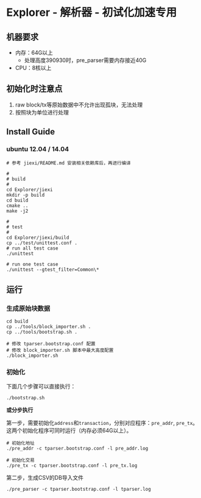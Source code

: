 # Explorer - 解析器 - 初试化加速专用

## 机器要求

* 内存：64G以上
  * 处理高度390930时，pre\_parser需要内存接近40G
* CPU：8核以上


## 初始化时注意点

1. raw block/tx等原始数据中不允许出现孤块，无法处理
1. 按照块为单位进行处理

## Install Guide
### ubuntu 12.04 / 14.04

```
# 参考 jiexi/README.md 安装相关依赖库后，再进行编译

#
# build
#
cd Explorer/jiexi
mkdir -p build
cd build
cmake ..
make -j2

#
# test
#
cd Explorer/jiexi/build
cp ../test/unittest.conf .
# run all test case
./unittest

# run one test case
./unittest --gtest_filter=Common\*
```

## 运行

### 生成原始块数据

```
cd build
cp ../tools/block_importer.sh .
cp ../tools/bootstrap.sh .

# 修改 tparser.bootstrap.conf 配置
# 修改 block_importer.sh 脚本中最大高度配置
./block_importer.sh
```

### 初始化

下面几个步骤可以直接执行：

```
./bootstrap.sh
```

**或分步执行**

第一步，需要初始化`address`和`transaction`，分别对应程序：`pre_addr`, `pre_tx`。这两个初始化程序可同时运行（内存必须64G以上）。

```
# 初始化地址
./pre_addr -c tparser.bootstrap.conf -l pre_addr.log

# 初始化交易
./pre_tx -c tparser.bootstrap.conf -l pre_tx.log
```

第二步，生成CSV的DB导入文件

```
./pre_parser -c tparser.bootstrap.conf -l tparser.log
```
